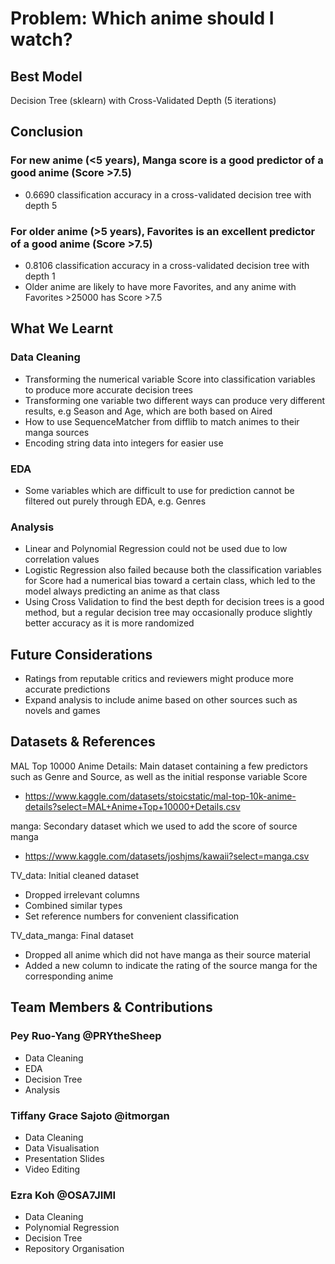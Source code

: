 # Problem: Which anime should I watch? 



## Best Model
Decision Tree (sklearn) with Cross-Validated Depth (5 iterations)



## Conclusion
### For new anime (<5 years), Manga score is a good predictor of a good anime (Score >7.5)
- 0.6690 classification accuracy in a cross-validated decision tree with depth 5

### For older anime (>5 years), Favorites is an excellent predictor of a good anime (Score >7.5)
- 0.8106 classification accuracy in a cross-validated decision tree with depth 1
- Older anime are likely to have more Favorites, and any anime with Favorites >25000 has Score >7.5



## What We Learnt
### Data Cleaning
- Transforming the numerical variable Score into classification variables to produce more accurate decision trees
- Transforming one variable two different ways can produce very different results, e.g Season and Age, which are both based on Aired 
- How to use SequenceMatcher from difflib to match animes to their manga sources
- Encoding string data into integers for easier use

### EDA
- Some variables which are difficult to use for prediction cannot be filtered out purely through EDA, e.g. Genres

### Analysis
- Linear and Polynomial Regression could not be used due to low correlation values
- Logistic Regression also failed because both the classification variables for Score had a numerical bias toward a certain class, which led to the model always predicting an anime as that class
- Using Cross Validation to find the best depth for decision trees is a good method, but a regular decision tree may occasionally produce slightly better accuracy as it is more randomized



## Future Considerations
- Ratings from reputable critics and reviewers might produce more accurate predictions
- Expand analysis to include anime based on other sources such as novels and games



## Datasets & References
MAL Top 10000 Anime Details: Main dataset containing a few predictors such as Genre and Source, as well as the initial response variable Score
- https://www.kaggle.com/datasets/stoicstatic/mal-top-10k-anime-details?select=MAL+Anime+Top+10000+Details.csv

manga: Secondary dataset which we used to add the score of source manga
- https://www.kaggle.com/datasets/joshjms/kawaii?select=manga.csv

TV_data: Initial cleaned dataset
- Dropped irrelevant columns
- Combined similar types
- Set reference numbers for convenient classification

TV_data_manga: Final dataset
- Dropped all anime which did not have manga as their source material
- Added a new column to indicate the rating of the source manga for the corresponding anime



## Team Members & Contributions
### Pey Ruo-Yang @PRYtheSheep 
-  Data Cleaning
-  EDA
-  Decision Tree
-  Analysis

### Tiffany Grace Sajoto @itmorgan
- Data Cleaning 
- Data Visualisation
- Presentation Slides
- Video Editing

### Ezra Koh @OSA7JIMI 
- Data Cleaning 
- Polynomial Regression
- Decision Tree
- Repository Organisation

